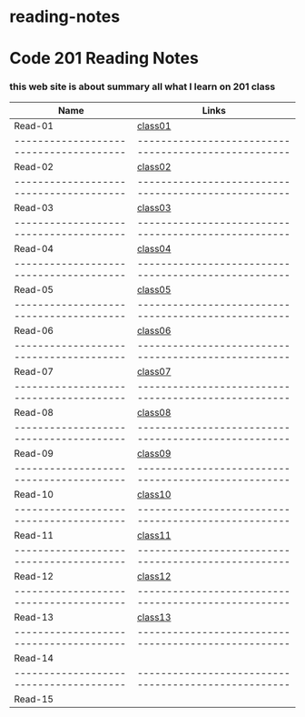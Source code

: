 # reading-notes
# Code 201 Reading Notes
### this web site is about summary all what I learn on 201 class 

Name                                  |  Links                                              
--------------------------------------|----------------------------------------------------
Read-01                               |  [class01](https://nermin-nasasra.github.io/reading-notes/class01) 
--------------------------------------|----------------------------------------------------
Read-02                               |  [class02](https://nermin-nasasra.github.io/reading-notes/class02)
--------------------------------------|----------------------------------------------------
Read-03                               |  [class03](https://nermin-nasasra.github.io/reading-notes/class03) 
--------------------------------------|----------------------------------------------------
Read-04                               |  [class04](https://nermin-nasasra.github.io/reading-notes/class04)
--------------------------------------|----------------------------------------------------
Read-05                               |  [class05](https://nermin-nasasra.github.io/reading-notes/class05)
--------------------------------------|----------------------------------------------------
Read-06                               |  [class06](https://nermin-nasasra.github.io/reading-notes/class06)
--------------------------------------|----------------------------------------------------
Read-07                               |  [class07](https://nermin-nasasra.github.io/reading-notes/class07)
--------------------------------------|----------------------------------------------------
Read-08                               |  [class08](https://nermin-nasasra.github.io/reading-notes/class08)
--------------------------------------|----------------------------------------------------
Read-09                               |  [class09](https://nermin-nasasra.github.io/reading-notes/class09)
--------------------------------------|----------------------------------------------------
Read-10                               |  [class10](https://nermin-nasasra.github.io/reading-notes/class10)
--------------------------------------|----------------------------------------------------
Read-11                               |  [class11](https://nermin-nasasra.github.io/reading-notes/class11)
--------------------------------------|----------------------------------------------------
Read-12                               | [class12](https://nermin-nasasra.github.io/reading-notes/class12)
--------------------------------------|----------------------------------------------------
Read-13                               |  [class13](https://nermin-nasasra.github.io/reading-notes/class13)
--------------------------------------|----------------------------------------------------
Read-14                               |                                                    
--------------------------------------|----------------------------------------------------
Read-15                               |                                                    
